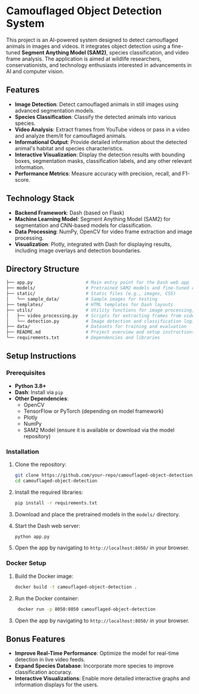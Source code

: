 # Camouflaged Object Detection System

This project is an AI-powered system designed to detect camouflaged animals in images and videos. It integrates object detection using a fine-tuned **Segment Anything Model (SAM2)**, species classification, and video frame analysis. The application is aimed at wildlife researchers, conservationists, and technology enthusiasts interested in advancements in AI and computer vision.

## Features

- **Image Detection**: Detect camouflaged animals in still images using advanced segmentation models.
- **Species Classification**: Classify the detected animals into various species.
- **Video Analysis**: Extract frames from YouTube videos or pass in a video and analyze them/it for camouflaged animals.
- **Informational Output**: Provide detailed information about the detected animal's habitat and species characteristics.
- **Interactive Visualization**: Display the detection results with bounding boxes, segmentation masks, classification labels, and any other relevant information.
- **Performance Metrics**: Measure accuracy with precision, recall, and F1-score.

## Technology Stack

- **Backend Framework**: Dash (based on Flask)
- **Machine Learning Model**: Segment Anything Model (SAM2) for segmentation and CNN-based models for classification.
- **Data Processing**: NumPy, OpenCV for video frame extraction and image processing.
- **Visualization**: Plotly, integrated with Dash for displaying results, including image overlays and detection boundaries.

## Directory Structure

```bash
├── app.py                    # Main entry point for the Dash web app
├── models/                   # Pretrained SAM2 models and fine-tuned classification models
├── static/                   # Static files (e.g., images, CSS)
│   └── sample_data/          # Sample images for testing
├── templates/                # HTML templates for Dash layouts
├── utils/                    # Utility functions for image processing, classification, etc.
│   ├── video_processing.py   # Scripts for extracting frames from videos
│   └── detection.py          # Image detection and classification logic
├── data/                     # Datasets for training and evaluation
├── README.md                 # Project overview and setup instructions
└── requirements.txt          # Dependencies and libraries
```

## Setup Instructions

### Prerequisites

- **Python 3.8+**
- **Dash**: Install via `pip`
- **Other Dependencies**:
  - OpenCV
  - TensorFlow or PyTorch (depending on model framework)
  - Plotly
  - NumPy
  - SAM2 Model (ensure it is available or download via the model repository)

### Installation

1. Clone the repository:

   ```bash
   git clone https://github.com/your-repo/camouflaged-object-detection.git
   cd camouflaged-object-detection
   ```

2. Install the required libraries:

   ```bash
   pip install -r requirements.txt
   ```

3. Download and place the pretrained models in the `models/` directory.

4. Start the Dash web server:

   ```bash
   python app.py
   ```

5. Open the app by navigating to `http://localhost:8050/` in your browser.

### Docker Setup

1. Build the Docker image:

   ```bash
   docker build -t camouflaged-object-detection .
   ```

2. Run the Docker container:

   ```bash
    docker run -p 8050:8050 camouflaged-object-detection
    ```

3. Open the app by navigating to `http://localhost:8050/` in your browser.


## Bonus Features

- **Improve Real-Time Performance**: Optimize the model for real-time detection in live video feeds.
- **Expand Species Database**: Incorporate more species to improve classification accuracy.
- **Interactive Visualizations**: Enable more detailed interactive graphs and information displays for the users.